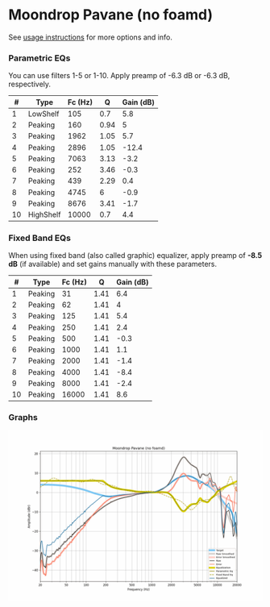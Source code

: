 # Moondrop Pavane (no foamd)
See [usage instructions](https://github.com/jaakkopasanen/AutoEq#usage) for more options and info.

### Parametric EQs
You can use filters 1-5 or 1-10. Apply preamp of -6.3 dB or -6.3 dB, respectively.

|   # | Type      |   Fc (Hz) |    Q |   Gain (dB) |
|-----|-----------|-----------|------|-------------|
|   1 | LowShelf  |       105 | 0.7  |         5.8 |
|   2 | Peaking   |       160 | 0.94 |         5   |
|   3 | Peaking   |      1962 | 1.05 |         5.7 |
|   4 | Peaking   |      2896 | 1.05 |       -12.4 |
|   5 | Peaking   |      7063 | 3.13 |        -3.2 |
|   6 | Peaking   |       252 | 3.46 |        -0.3 |
|   7 | Peaking   |       439 | 2.29 |         0.4 |
|   8 | Peaking   |      4745 | 6    |        -0.9 |
|   9 | Peaking   |      8676 | 3.41 |        -1.7 |
|  10 | HighShelf |     10000 | 0.7  |         4.4 |

### Fixed Band EQs
When using fixed band (also called graphic) equalizer, apply preamp of **-8.5 dB** (if available) and set gains manually with these parameters.

|   # | Type    |   Fc (Hz) |    Q |   Gain (dB) |
|-----|---------|-----------|------|-------------|
|   1 | Peaking |        31 | 1.41 |         6.4 |
|   2 | Peaking |        62 | 1.41 |         4   |
|   3 | Peaking |       125 | 1.41 |         5.4 |
|   4 | Peaking |       250 | 1.41 |         2.4 |
|   5 | Peaking |       500 | 1.41 |        -0.3 |
|   6 | Peaking |      1000 | 1.41 |         1.1 |
|   7 | Peaking |      2000 | 1.41 |        -1.4 |
|   8 | Peaking |      4000 | 1.41 |        -8.4 |
|   9 | Peaking |      8000 | 1.41 |        -2.4 |
|  10 | Peaking |     16000 | 1.41 |         8.6 |

### Graphs
![](./Moondrop%20Pavane%20(no%20foamd).png)
